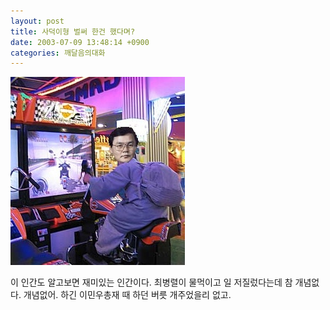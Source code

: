 ```yaml
---
layout: post
title: 사덕이형 벌써 한건 했다며?
date: 2003-07-09 13:48:14 +0900
categories: 깨달음의대화
---
```

<img src="./files/attach/images/198/283/001/1057726094.jpg" border="0" alt="" />  
  
이 인간도 알고보면 재미있는 인간이다. 최병렬이 물먹이고 일 저질렀다는데 참 개념없다. 개념없어. 하긴 이민우총재 때 하던 버릇 개주었을리 없고.